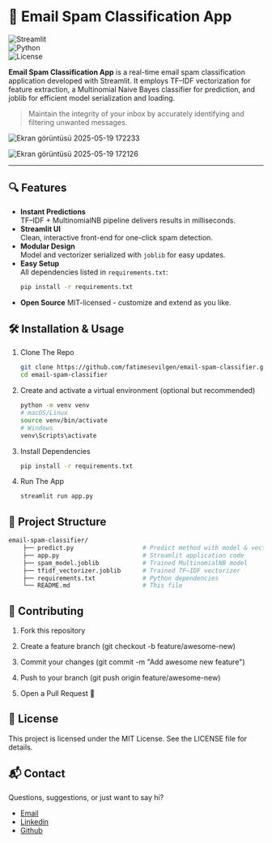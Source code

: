 # 🚀 Email Spam Classification App

![Streamlit](https://img.shields.io/badge/Streamlit-✨%20Awesome-orange)  
![Python](https://img.shields.io/badge/Python-3.8%2B-blue)  
![License](https://img.shields.io/badge/License-MIT-green)  

**Email Spam Classification App** is a real-time email spam classification application developed with Streamlit. It employs TF–IDF vectorization for feature extraction, a Multinomial Naive Bayes classifier for prediction, and joblib for efficient model serialization and loading.

> Maintain the integrity of your inbox by accurately identifying and filtering unwanted messages.

![Ekran görüntüsü 2025-05-19 172233](https://github.com/user-attachments/assets/05146fe4-afc0-46d9-910b-53c6737f4c63)

![Ekran görüntüsü 2025-05-19 172126](https://github.com/user-attachments/assets/1707c066-9aae-4e07-b24f-155bec5d469b)

---

## 🔍 Features

- **Instant Predictions**  
  TF–IDF + MultinomialNB pipeline delivers results in milliseconds.
- **Streamlit UI**  
  Clean, interactive front-end for one-click spam detection.
- **Modular Design**  
  Model and vectorizer serialized with `joblib` for easy updates.
- **Easy Setup**  
  All dependencies listed in `requirements.txt`:  
  ```bash
  pip install -r requirements.txt

- **Open Source**
  MIT-licensed - customize and extend as you like.

## 🛠️ Installation & Usage

1. Clone The Repo
    ```bash
    git clone https://github.com/fatimesevilgen/email-spam-classifier.git
    cd email-spam-classifier
    ```

2. Create and activate a virtual environment (optional but recommended)
    ```bash
    python -m venv venv
    # macOS/Linux
    source venv/bin/activate
    # Windows
    venv\Scripts\activate
    ```

3. Install Dependencies
    ```bash
    pip install -r requirements.txt
    ```

4. Run The App
    ```bash
    streamlit run app.py
    ```

## 📁 Project Structure

```bash
email-spam-classifier/
    ├── predict.py                   # Predict method with model & vectorizer
    ├── app.py                       # Streamlit application code
    ├── spam_model.joblib            # Trained MultinomialNB model
    ├── tfidf_vectorizer.joblib      # Trained TF–IDF vectorizer
    ├── requirements.txt             # Python dependencies
    └── README.md                    # This file
```

## 🤝 Contributing

1. Fork this repository

2. Create a feature branch (git checkout -b feature/awesome-new)

3. Commit your changes (git commit -m "Add awesome new feature")

4. Push to your branch (git push origin feature/awesome-new)

5. Open a Pull Request 🚀

## 📄 License
This project is licensed under the MIT License. See the LICENSE file for details.

## 📬 Contact
Questions, suggestions, or just want to say hi?

- [Email](fatimesevilen@gmail.com)
- [Linkedin](https://www.linkedin.com/in/fatimesevilgen1/)
- [Github](https://github.com/fatimesevilgen)
